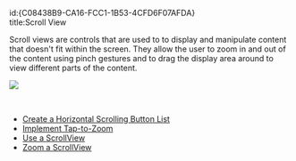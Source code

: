 id:{C08438B9-CA16-FCC1-1B53-4CFD6F07AFDA}  
title:Scroll View  

Scroll views are controls that are used to to display and manipulate content
that doesn't fit within the screen. They allow the user to zoom in and out of
the content using pinch gestures and to drag the display area around to view
different parts of the content.

 [ ![](Images/halloween_scrollview.jpg)](Images/halloween_scrollview.jpg)

&nbsp;

-   [Create a Horizontal Scrolling Button List](/recipes/ios/content_controls/scroll_view/create_a_horizontal_scrolling_button_list) 
-   [Implement Tap-to-Zoom](/recipes/ios/content_controls/scroll_view/implement_tap-to-zoom) 
-   [Use a ScrollView](/recipes/ios/content_controls/scroll_view/use_a_scrollview) 
-   [Zoom a ScrollView](/recipes/ios/content_controls/scroll_view/zoom_a_scrollview)